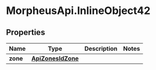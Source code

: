 # MorpheusApi.InlineObject42

## Properties

Name | Type | Description | Notes
------------ | ------------- | ------------- | -------------
**zone** | [**ApiZonesIdZone**](ApiZonesIdZone.md) |  | 


